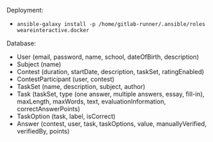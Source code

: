Deployment:
- `ansible-galaxy install -p /home/gitlab-runner/.ansible/roles weareinteractive.docker`

Database:

- User (email, password, name, school, dateOfBirth, description)
- Subject (name)
- Contest (duration, startDate, description, taskSet, ratingEnabled)
- ContestParticipant (user, contest)
- TaskSet (name, description, subject, author)
- Task (taskSet, type (one answer, multiple answers, essay, fill-in), maxLength, maxWords, text, evaluationInformation, correctAnswerPoints)
- TaskOption (task, label, isCorrect)
- Answer (contest, user, task, taskOptions, value, manuallyVerified, verifiedBy, points)
